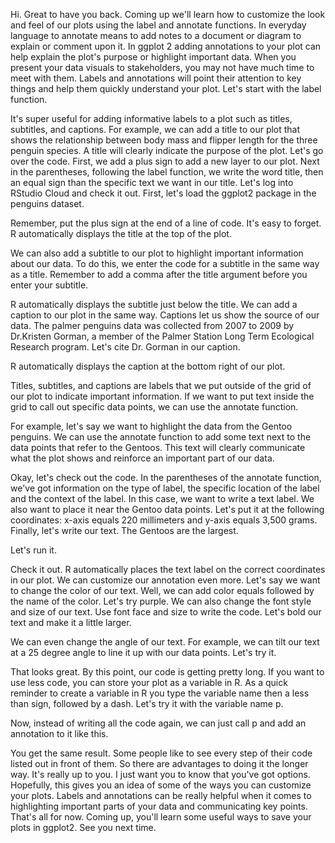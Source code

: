 

Hi. Great to have you back. Coming up we'll learn how to customize the look and feel of our plots using the label and annotate functions. In everyday language to annotate means to add notes to a document or diagram to explain or comment upon it. In ggplot 2 adding annotations to your plot can help explain the plot's purpose or highlight important data. When you present your data visuals to stakeholders, you may not have much time to meet with them. Labels and annotations will point their attention to key things and help them quickly understand your plot. Let's start with the label function. 

It's super useful for adding informative labels to a plot such as titles, subtitles, and captions. For example, we can add a title to our plot that shows the relationship between body mass and flipper length for the three penguin species. A title will clearly indicate the purpose of the plot. Let's go over the code. First, we add a plus sign to add a new layer to our plot. Next in the parentheses, following the label function, we write the word title, then an equal sign than the specific text we want in our title. Let's log into RStudio Cloud and check it out. First, let's load the ggplot2 package in the penguins dataset.

Remember, put the plus sign at the end of a line of code. It's easy to forget. R automatically displays the title at the top of the plot.

We can also add a subtitle to our plot to highlight important information about our data. To do this, we enter the code for a subtitle in the same way as a title. Remember to add a comma after the title argument before you enter your subtitle.

R automatically displays the subtitle just below the title. We can add a caption to our plot in the same way. Captions let us show the source of our data. The palmer penguins data was collected from 2007 to 2009 by Dr.Kristen Gorman, a member of the Palmer Station Long Term Ecological Research program. Let's cite Dr. Gorman in our caption.

R automatically displays the caption at the bottom right of our plot.

Titles, subtitles, and captions are labels that we put outside of the grid of our plot to indicate important information. If we want to put text inside the grid to call out specific data points, we can use the annotate function. 

For example, let's say we want to highlight the data from the Gentoo penguins. We can use the annotate function to add some text next to the data points that refer to the Gentoos. This text will clearly communicate what the plot shows and reinforce an important part of our data.

Okay, let's check out the code. In the parentheses of the annotate function, we've got information on the type of label, the specific location of the label and the context of the label. In this case, we want to write a text label. We also want to place it near the Gentoo data points. Let's put it at the following coordinates: x-axis equals 220 millimeters and y-axis equals 3,500 grams. Finally, let's write our text. The Gentoos are the largest.

Let's run it.

Check it out. R automatically places the text label on the correct coordinates in our plot. We can customize our annotation even more. Let's say we want to change the color of our text. Well, we can add color equals followed by the name of the color. Let's try purple. We can also change the font style and size of our text. Use font face and size to write the code. Let's bold our text and make it a little larger.

We can even change the angle of our text. For example, we can tilt our text at a 25 degree angle to line it up with our data points. Let's try it.

That looks great. By this point, our code is getting pretty long. If you want to use less code, you can store your plot as a variable in R. As a quick reminder to create a variable in R you type the variable name then a less than sign, followed by a dash. Let's try it with the variable name p.

Now, instead of writing all the code again, we can just call p and add an annotation to it like this.

You get the same result. Some people like to see every step of their code listed out in front of them. So there are advantages to doing it the longer way. It's really up to you. I just want you to know that you've got options. Hopefully, this gives you an idea of some of the ways you can customize your plots. Labels and annotations can be really helpful when it comes to highlighting important parts of your data and communicating key points. That's all for now. Coming up, you'll learn some useful ways to save your plots in ggplot2. See you next time.